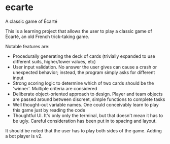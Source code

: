 # ecarte
A classic game of Écarté

This is a learning project that allows the user to play a classic game of Écarté, an old French trick-taking game.

Notable features are:

  * Procedurally generating the deck of cards (trivially expanded to use different suits, higher/lower values, etc)
  * User input validation. No answer the user gives can cause a crash or unexpected behavior; instead, the program simply asks for different input
  * Strong scoring logic to determine which of two cards should be the 'winner'. Multiple criteria are considered
  * Deliberate object-oriented approach to design. Player and team objects are passed around between discreet, simple functions to complete tasks
  * Well thought-out variable names. One could conceivably learn to play this game just by reading the code
  * Thoughtful UI. It's only only the terminal, but that doesn't mean it has to be ugly. Careful consideration has been put in to spacing and layout.

It should be noted that the user has to play both sides of the game. Adding a bot player is v2.
